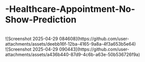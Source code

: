 # -Healthcare-Appointment-No-Show-Prediction
<br>
![Screenshot 2025-04-29 084608](https://github.com/user-attachments/assets/deebb16f-12ba-4165-9a8a-4f3a653b5e64) <br>
![Screenshot 2025-04-29 090443](https://github.com/user-attachments/assets/a436b440-87d9-4c6b-a63e-50b536726f9a)


